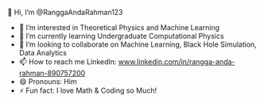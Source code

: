  👋 Hi, I’m @RanggaAndaRahman123
- 👀 I’m interested in Theoretical Physics and Machine Learning
- 🌱 I’m currently learning Undergraduate Computational Physics
- 💞️ I’m looking to collaborate on Machine Learning, Black Hole Simulation, Data Analytics
- 📫 How to reach me LinkedIn: www.linkedin.com/in/rangga-anda-rahman-890757200
- 😄 Pronouns: Him
- ⚡ Fun fact: I love Math & Coding so Much!

<!---
RanggaAndaRahman123/RanggaAndaRahman123 is a ✨ special ✨ repository because its `README.md` (this file) appears on your GitHub profile.
You can click the Preview link to take a look at your changes.
--->
